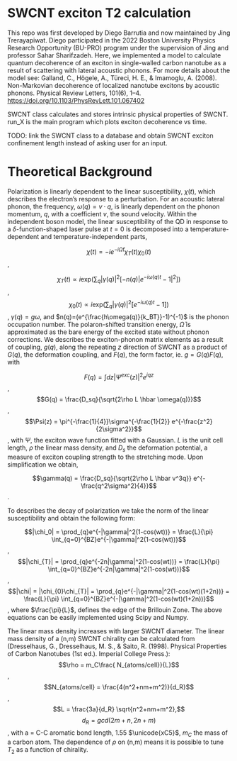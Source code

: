 # SWCNT exciton T2 calculation

This repo was first developed by Diego Barrutia and now maintained by Jing Trerayapiwat. Diego participated in the 2022 Boston University Physics Research Opportunity (BU-PRO) program under the supervision of Jing and professor Sahar Sharifzadeh. Here, we implemented a model to calculate quantum decoherence of an exciton in single-walled carbon nanotube as a result of scattering with lateral acoustic phonons. For more details about the model see: Galland, C., Högele, A., Türeci, H. E., & Imamoglu, A. (2008). Non-Markovian decoherence of localized nanotube excitons by acoustic phonons. Physical Review Letters, 101(6), 1–4. https://doi.org/10.1103/PhysRevLett.101.067402 

SWCNT class calculates and stores intrinsic physical properties of SWCNT. run_X is the main program which plots exciton decoherence vs time.

TODO: link the SWCNT class to a database and obtain SWCNT exciton confinement length instead of asking user for an input.

# Theoretical Background

Polarization is linearly dependent to the linear susceptibility, $\chi(t)$, which describes the electron’s response to a perturbation. For an acoustic lateral phonon, the frequency, $\omega (q) = v \cdot q$, is linearly dependent on the phonon momentum, $q$, with a coefficient $v$, the sound velocity. Within the independent boson model, the linear susceptibility of the QD in response to a $\delta$-function-shaped laser pulse at $t = 0$ is decomposed into a temperature-dependent and temperature-independent parts,

$$\chi(t)  = -ie^{-i\bar{\Omega}t}\chi_{T}(t)\chi_{0}(t)$$,     

$$\chi_{T}(t)  \propto i\mathrm{exp}(\sum_{q}|\gamma(q)|^{2}[-n(q)|e^{-i\omega(q)t}-1|^{2}])$$,    
$$\chi_{0}(t)  \propto i\mathrm{exp}(\sum_{q}|\gamma(q)|^{2}[e^{-i\omega(q)t}-1])$$,
$\gamma(q) = g\omega$, and $n(q)=(e^{\frac{h\omega(q)}{k_BT}}-1)^{-1}$ is the phonon occupation number. The polaron-shifted transition energy, $\bar{\Omega}$ is approximated as the bare energy of the excited state without phonon corrections. We describes the exciton-phonon matrix elements as a result of coupling, $g(q)$, along the repeating $z$ direction of SWCNT as a product of $G(q)$, the deformation coupling, and $F(q)$, the form factor, ie.  $g=G(q)F(q)$, with

$$F(q) = \int dz|\Psi^{exc}(z)|^2e^{iqz}$$,
$$G(q) = \frac{D_sq}{\sqrt{2\rho L \hbar \omega(q)}}$$,
$$\Psi(z) = \pi^{-\frac{1}{4}}\sigma^{-\frac{1}{2}} e^{-\frac{z^2}{2\sigma^2}}$$,
with $\Psi$, the exciton wave function fitted with a Gaussian. $L$ is the unit cell length, $\rho$ the linear mass density, and $D_s$ the deformation potential, a measure of exciton coupling strength to the stretching mode. Upon simplification we obtain,

$$\gamma(q) =  \frac{D_sq}{\sqrt{2\rho L \hbar v^3q}} e^{-\frac{q^2\sigma^2}{4}}$$.

To describes the decay of polarization we take the norm of the linear susceptibility and obtain the following form:

$$|\chi_0| = \prod_{q}e^{-|\gamma|^2(1-cos(wt))} = \frac{L}{\pi} \int_{q=0}^{BZ}e^{-|\gamma|^2(1-cos(wt))}$$,
$$|\chi_{T}| = \prod_{q}e^{-2n|\gamma|^2(1-cos(wt))} = \frac{L}{\pi} \int_{q=0}^{BZ}e^{-2n|\gamma|^2(1-cos(wt))}$$,
$$|\chi| = |\chi_{0}\chi_{T}| = \prod_{q}e^{-|\gamma|^2(1-cos(wt)(1+2n))} = \frac{L}{\pi} \int_{q=0}^{BZ}e^{-|\gamma|^2(1-cos(wt)(1+2n))}$$,
where $\frac{\pi}{L}$, defines the edge of the Brillouin Zone.  The above equations can be easily implemented using Scipy and Numpy.

The linear mass density increases with larger SWCNT diameter. The linear mass density of a (n,m) SWCNT chirality can be calculated from (Dresselhaus, G., Dresselhaus, M. S., & Saito, R. (1998). Physical Properties of Carbon Nanotubes (1st ed.). Imperial College Press.):
$$\rho = m_C\frac{ N_{atoms/cell}}{L}$$,
$$N_{atoms/cell} = \frac{4(n^2+nm+m^2)}{d_R}$$,
$$L = \frac{3a}{d_R} \sqrt{n^2+nm+m^2},$$
$$d_R = gcd(2m+n,2n+m)$$,
with a = C-C aromatic bond length, 1.55 $\unicode{xC5}$, $m_C$ the mass of a carbon atom. The dependence of $\rho$ on (n,m) means it is possible to tune $T_2$ as a function of chirality.




